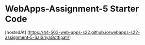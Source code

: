 # WebApps-Assignment-5 Starter Code
[hostedAt] (https://44-563-web-apps-s22.github.io/webapps-s22-assignment-5-SaiSriyaGottipati/)